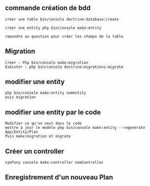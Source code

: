 ## commande création de bdd 
```
créer une table bin/console doctrine:database:create

créer une entity php bin/console make:entity

repondre au question pour créer les champs de la table
```

## Migration
```
Créer : Php bin/console make:migration
Exécuter : php bin/console doctrine:migrations:migrate
```

## modifier une entity
```
php bin/console make:entity nomentity
puis migration
```

## modifier une entity par le code 
```
Modifier ce qu'on veut dans le code
mettre à jour le modèle php bin/console make:entity --regenerate App/Entity/Plan
Puis make:migration et migrate
```

## Créer un controller
```
symfony console make:controller nomController
```

## Enregistrement d'un nouveau Plan
```

```